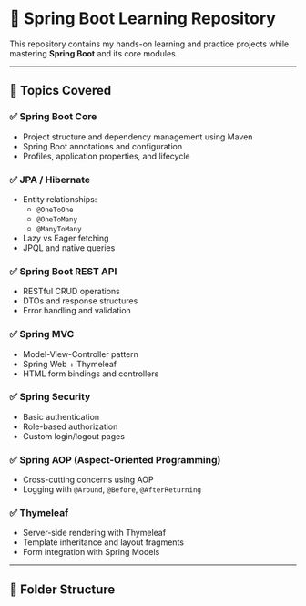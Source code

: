 # 🌱 Spring Boot Learning Repository

This repository contains my hands-on learning and practice projects while mastering **Spring Boot** and its core modules.

---

## 🚀 Topics Covered

### ✅ Spring Boot Core
- Project structure and dependency management using Maven
- Spring Boot annotations and configuration
- Profiles, application properties, and lifecycle

### ✅ JPA / Hibernate
- Entity relationships:
  - `@OneToOne`
  - `@OneToMany`
  - `@ManyToMany`
- Lazy vs Eager fetching
- JPQL and native queries

### ✅ Spring Boot REST API
- RESTful CRUD operations
- DTOs and response structures
- Error handling and validation

### ✅ Spring MVC
- Model-View-Controller pattern
- Spring Web + Thymeleaf
- HTML form bindings and controllers

### ✅ Spring Security
- Basic authentication
- Role-based authorization
- Custom login/logout pages

### ✅ Spring AOP (Aspect-Oriented Programming)
- Cross-cutting concerns using AOP
- Logging with `@Around`, `@Before`, `@AfterReturning`

### ✅ Thymeleaf
- Server-side rendering with Thymeleaf
- Template inheritance and layout fragments
- Form integration with Spring Models

---

## 📂 Folder Structure


